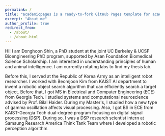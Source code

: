 ```yaml
---
permalink: /
title: "academicpages is a ready-to-fork GitHub Pages template for academic personal websites"
excerpt: "About me"
author_profile: true
redirect_from: 
  - /about/
  - /about.html
---
```


Hi! I am Donghoon Shin, a PhD student at the joint UC Berkeley & UCSF Bioengineering PhD program, supported by Asan Foundation Biomedical Science Scholarship. I am interested in understanding principles of human and animal intelligence. I am currently rotating labs to find my thesis lab.

Before this, I served at the Republic of Korea Army as an intelligent robot researcher. I worked with Beomjoon Kim from KAIST AI department to invent a robotic object search algorithm that can efficiently search a target object. Before that, I got MS in Electrical and Computer Engineering (ECE) from Georgia Tech. I studied systems and computational neuroscience advised by Prof. Bilal Haider. During my Master's, I studied how a new type of gamma oscillation affects visual processing. Also, I got BS in ECE from KAIST-Georgia Tech dual-degree program focusing on digital signal processing (DSP). During so, I was a DSP research scientist intern at Samsung Research America Think Tank Team where I developed a robotic perception algorithm.
